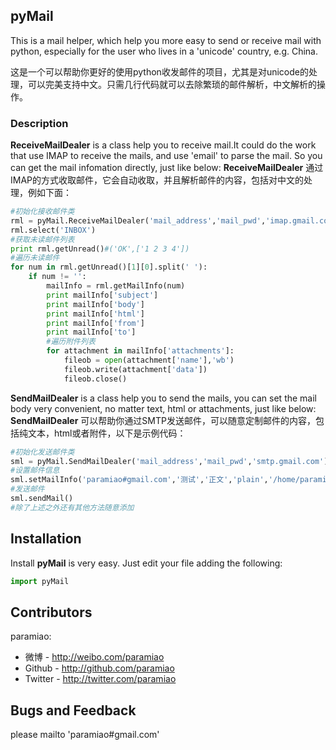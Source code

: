 ## pyMail

This is a mail helper, which help you more easy to send or receive mail with python, especially for the user who lives in a 'unicode' country, e.g. China.

这是一个可以帮助你更好的使用python收发邮件的项目，尤其是对unicode的处理，可以完美支持中文。只需几行代码就可以去除繁琐的邮件解析，中文解析的操作。

### Description

**ReceiveMailDealer** is a class help you to receive mail.It could do the work that use IMAP to receive the mails, and
use 'email' to parse the mail. So you can get the mail infomation directly, just like below:
**ReceiveMailDealer** 通过IMAP的方式收取邮件，它会自动收取，并且解析邮件的内容，包括对中文的处理，例如下面：

```python
#初始化接收邮件类
rml = pyMail.ReceiveMailDealer('mail_address','mail_pwd','imap.gmail.com')
rml.select('INBOX')
#获取未读邮件列表
print rml.getUnread()#('OK',['1 2 3 4'])
#遍历未读邮件
for num in rml.getUnread()[1][0].split(' '):
    if num != '':   
        mailInfo = rml.getMailInfo(num)
        print mailInfo['subject']
        print mailInfo['body']
        print mailInfo['html']
        print mailInfo['from']
        print mailInfo['to']
        #遍历附件列表
        for attachment in mailInfo['attachments']:
            fileob = open(attachment['name'],'wb')
            fileob.write(attachment['data'])
            fileob.close()
```

**SendMailDealer** is a class help you to send the mails, you can set the mail body very convenient, no matter text, html or attachments, just like below:
**SendMailDealer** 可以帮助你通过SMTP发送邮件，可以随意定制邮件的内容，包括纯文本，html或者附件，以下是示例代码：

```python
#初始化发送邮件类
sml = pyMail.SendMailDealer('mail_address','mail_pwd','smtp.gmail.com')
#设置邮件信息
sml.setMailInfo('paramiao#gmail.com','测试','正文','plain','/home/paramiao/resume.html')
#发送邮件
sml.sendMail()
#除了上述之外还有其他方法随意添加
```
## Installation

Install **pyMail** is very easy. Just edit your file adding the following:

```python
import pyMail
```


## Contributors
paramiao:
* 微博 - http://weibo.com/paramiao
* Github - http://github.com/paramiao
* Twitter - http://twitter.com/paramiao

## Bugs and Feedback

please mailto 'paramiao#gmail.com'

